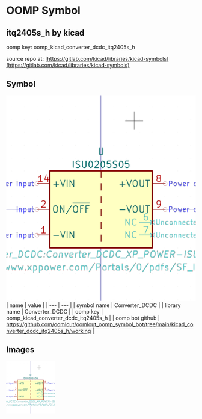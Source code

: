 # OOMP Symbol  
## itq2405s_h  by kicad  
  
oomp key: oomp_kicad_converter_dcdc_itq2405s_h  
  
source repo at: [https://gitlab.com/kicad/libraries/kicad-symbols](https://gitlab.com/kicad/libraries/kicad-symbols)  
## Symbol  
  
[![working.png](working_600.png)](working.png)  
| name | value | 
| --- | --- | 
| symbol name | Converter_DCDC | 
| library name | Converter_DCDC | 
| oomp key | oomp_kicad_converter_dcdc_itq2405s_h | 
| oomp bot github | https://github.com/oomlout/oomlout_oomp_symbol_bot/tree/main/kicad_converter_dcdc_itq2405s_h/working | 
## Images  
  
[![working.png](working_140.png)](working.png)  

